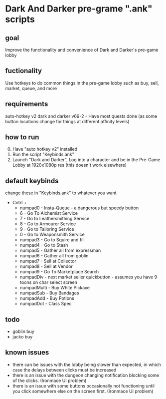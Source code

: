 # Dark And Darker pre-grame ".ank" scripts

## goal

  Improve the functionality and convenience of Dark and Darker's pre-game lobby

## fuctionality

  Use hotkeys to do common things in the pre-game lobby such as buy, sell, market, queue, and more

## requirements

  auto-hotkey v2
  dark and darker v69-2
    - Have most quests done (as some button locations change for things at different affinity levels)

## how to run

  0. Have "auto hotkey v2" installed
  1. Run the script "Keybinds.ank"
  2. Launch "Dark and Darker", Log into a character and be in the Pre-Game Lobby at 1920x1080p res (this doesn't work elsewhere)

## default keybinds

  change these in "Keybinds.ank" to whatever you want
  
  - Cntrl +
    - numpad0 - Insta-Queue - a dangerous but speedy button
    - 6 - Go To Alchemist Service
    - 7 - Go to Leathersmithing Service
    - 8 - Go to Armourer Service
    - 9 - Go to Tailoring Service
    - 0 - Go to Weaponsmith Service
    - numpad3 - Go to Squire and fill
    - numpad4 - Go to Stash
    - numpad5 - Gather all from expressman
    - numpad6 - Gather all from goblin
    - numpad7 - Sell at Collector
    - numpad8 - Sell at Vendor
    - numpad9 - Go To Marketplace Search
    - numpadDiv - next market seller quickbutton - assumes you have 9 toons on char select screen
    - numpadMulti - Buy White Pickaxe
    - numpadSub - Buy Bandages
    - numpadAdd - Buy Potions
    - numpadDot - Class Spec

## todo

  - goblin buy
  - jacko buy

## known issues

  - there can be issues with the lobby being slower than expected, in which case the delays between clicks must be increased
  - there is an issue with the dungeon changing notification blocking some of the clicks. (Ironmace UI problem)
  - there is an issue with some buttons occasionally not functioning until you click somewhere else on the screen first. (Ironmace UI problem)